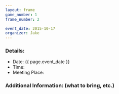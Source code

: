 ```yaml
---
layout: frame
game_number: 1
frame_number: 2

event_date: 2015-10-17
organizer: Jake
---
```



### Details:
- Date: {{ page.event_date }}
- Time: 
- Meeting Place: 

### Additional Information: (what to bring, etc.)

